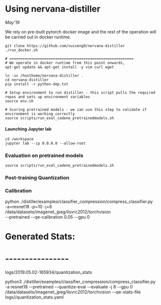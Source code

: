 # Using nervana-distiller
*May'19*

We rely on pre-built pytorch docker image and the rest of the operation will be carried out in docker runtime.
```
git clone https://github.com/vuiseng9/nervana-distiller
./run_docker.sh

# =========================================================
# We operate in docker runtime from this point onwards, 
apt-get update && apt-get install -y vim curl wget

ln -sv /hosthome/nervana-distiller .
cd nervana-distiller
pip install -r python-dep.txt

# Setup environment to run distiller - this script pulls the required repos and sets up environment variables
source env.sh

# Scoring pretrained models - we can use this step to validate if environment is working correctly
source scripts/run_eval_cadene_pretrainedmodels.sh
```

#### Launching Jupyter lab
```
cd /workspace
jupyter lab --ip 0.0.0.0 --allow-root
```

### Evaluation on pretrained models
```
source scripts/run_eval_cadene_pretrainedmodels.sh
```

### Post-training Quantization

### Calibration
python ./distiller/examples/classifier_compression/compress_classifier.py \
    -a=resnet18 -p=10 -j=8 /data/datasets/imagenet_jpeg/ilsvrc2012/torchvision \
    --pretrained --qe-calibration 0.05 --gpu 0

# Generated Stats:
# ----------------
logs/2019.05.02-165934/quantization_stats

python3 ./distiller/examples/classifier_compression/compress_classifier.py -a resnet18 --pretrained --quantize-eval --evaluate -j 8 --gpu 0 /data/datasets/imagenet_jpeg/ilsvrc2012/torchvision --qe-stats-file logs/<timestamp>/quantization_stats.yaml
